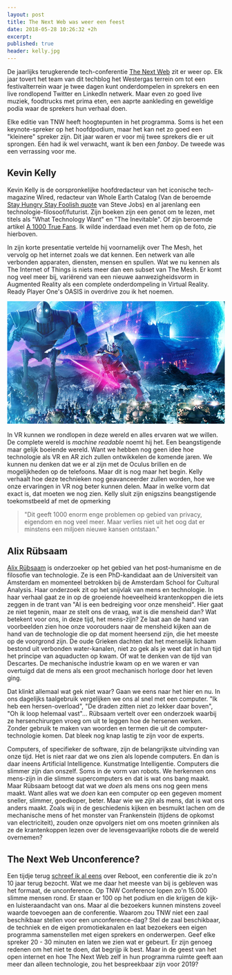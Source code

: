 ```yaml
---
layout: post
title: The Next Web was weer een feest
date: 2018-05-28 10:26:32 +2h
excerpt:
published: true
header: kelly.jpg
---
```

De jaarlijks terugkerende tech-conferentie [The Next Web](https://thenextweb.com/event/tnw-conference/) zit er weer op. Elk jaar tovert het team van dit techblog het Westergas terrein om tot een festivalterrein waar je twee dagen kunt onderdompelen in sprekers en een live rondlopend Twitter en LinkedIn netwerk. Maar even zo goed live muziek, foodtrucks met prima eten, een aaprte aankleding en geweldige podia waar de sprekers hun verhaal doen. 

Elke editie van TNW heeft hoogtepunten in het programma. Soms is het een keynote-spreker op het hoofdpodium, maar het kan net zo goed een "kleinere" spreker zijn. Dit jaar waren er voor mij twee sprekers die er uit sprongen. Eén had ik wel verwacht, want ik ben een _fanboy_. De tweede was een verrassing voor me. 

## Kevin Kelly

Kevin Kelly is de oorspronkelijke hoofdredacteur van het iconische tech-magazine Wired, redacteur van Whole Earth Catalog (Van de beroemde [Stay Hungry Stay Foolish quote](https://www.youtube.com/watch?v=UF8uR6Z6KLc) van Steve Jobs) en al jarenlang een technologie-filosoof/futurist. Zijn boeken zijn een genot om te lezen, met titels als "What Technology Want" en "The Inevitable". Of zijn beroemde artikel [A 1000 True Fans](http://kk.org/thetechnium/1000-true-fans/). Ik wilde inderdaad even met hem op de foto, zie hierboven.

In zijn korte presentatie vertelde hij voornamelijk over The Mesh, het vervolg op het internet zoals we dat kennen. Een netwerk van alle verbonden apparaten, diensten, mensen en spullen. Wat we nu kennen als The Internet of Things is niets meer dan een subset van The Mesh. Er komt nog veel meer bij, variërend van een nieuwe aanwezigheidsvorm in Augmented Reality als een complete onderdompeling in Virtual Reality. Ready Player One's OASIS in overdrive zou ik het noemen. 

![<> ](/images/scaled.ready_player_one_background3.jpg)

In VR kunnen we rondlopen in deze wereld en alles ervaren wat we willen. De complete wereld is _machine readable_ noemt hij het. Een beangstigende maar gelijk boeiende wereld. Want we hebben nog geen idee hoe technologie als VR en AR zich zullen ontwikkelen de komende jaren. We kunnen nu denken dat we er al zijn met de Oculus brillen en de mogelijkheden op de telefoons. Maar dit is nog maar het begin. Kelly verhaalt hoe deze technieken nog geavanceerder zullen worden, hoe we onze ervaringen in VR nog beter kunnen delen. Maar in welke vorm dat exact is, dat moeten we nog zien. Kelly sluit zijn enigszins beangstigende toekomstbeeld af met de opmerking 

>"Dit geeft 1000 enorm enge problemen op gebied van privacy, eigendom en nog veel meer. Maar verlies niet uit het oog dat er minstens een miljoen nieuwe kansen ontstaan."

## Alix Rübsaam

[Alix Rübsaam](https://twitter.com/alixrubsaam) is onderzoeker op het gebied van het post-humanisme en de filosofie van technologie. Ze is een PhD-kandidaat aan de Universiteit van Amsterdam en momenteel betrokken bij de Amsterdam School for Cultural Analysis. Haar onderzoek zit op het snijvlak van mens en technologie. In haar verhaal gaat ze in op de groeiende hoeveelheid krantenkoppen die iets zeggen in de trant van "AI is een bedreiging voor onze mensheid". Hier gaat ze niet tegenin, maar ze stelt ons de vraag, wat is die mensheid dan? Wat betekent voor ons, in deze tijd, het mens-zijn? Ze laat aan de hand van voorbeelden zien hoe onze voorouders naar de mensheid kijken aan de hand van de technologie die op dat moment heersend zijn, die het meeste op de voorgrond zijn. De oude Grieken dachten dat het menselijk lichaam bestond uit verbonden water-kanalen, niet zo gek als je weet dat in hun tijd het principe van aquaducten op kwam. Of wat te denken van de tijd van Descartes. De mechanische industrie kwam op en we waren er van overtuigd dat de mens als een groot mechanisch horloge door het leven ging. 

Dat klinkt allemaal wat gek niet waar? Gaan we eens naar het hier en nu. In ons dagelijks taalgebruik vergelijken we ons al snel met een computer. "Ik heb een hersen-overload", "De draden zitten niet zo lekker daar boven", "Oh ik loop helemaal vast"... Rübsaam vertelt over een onderzoek waarbij ze hersenchirurgen vroeg om uit te leggen hoe de hersenen werken. Zonder gebruik te maken van woorden en termen die uit de computer-technologie komen. Dat bleek nog knap lastig te zijn voor de experts. 

Computers, of specifieker de software, zijn de belangrijkste uitvinding van onze tijd. Het is niet raar dat we ons zien als lopende computers. En dan is daar ineens Artificial Intelligence. Kunstmatige Intelligentie. Computers die slimmer zijn dan onszelf. Soms in de vorm van robots. We herkennen ons mens-zijn in die slimme supercomputers en dat is wat ons bang maakt. Maar Rübsaam betoogt dat wat we _doen_ als mens ons nog geen mens maakt. Want alles wat we _doen_ kan een computer op een gegeven moment sneller, slimmer, goedkoper, beter. Maar wie we _zijn_ als mens, dat is wat ons anders maakt. Zoals wij in de geschiedenis kijken en besmuikt lachen om de mechanische mens of het monster van Frankenstein (tijdens de opkomst van electriciteit), zouden onze opvolgers niet om ons moeten grinniken als ze de krantenkoppen lezen over de levensgevaarlijke robots die de wereld overnemen?

## The Next Web Unconference?

Een tijdje terug [schreef ik al eens](/Reboot/) over Reboot, een conferentie die ik zo'n 10 jaar terug bezocht. Wat we me daar het meeste van bij is gebleven was het formaat, de unconference. Op TNW Conference lopen zo'n 15.000 slimme mensen rond. Er staan er 100 op het podium en die krijgen de kijk- en luisteraandacht van ons. Maar al die bezoekers kunnen minstens zoveel waarde toevoegen aan de conferentie. Waarom zou TNW niet een zaal beschikbaar stellen voor een unconference-dag? Stel de zaal beschikbaar, de techniek en de eigen promotiekanalen en laat bezoekers een eigen programma samenstellen met eigen sprekers en onderwerpen. Geef elke spreker 20 - 30 minuten en laten we zien wat er gebeurt. Er zijn genoeg redenen om het niet te doen, dat begrijp ik best. Maar in de geest van het open internet en hoe The Next Web zelf in hun programma ruimte geeft aan meer dan alleen technologie, zou het bespreekbaar zijn voor 2019?

